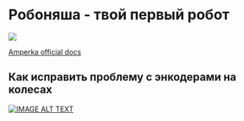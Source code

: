 # Робоняша - твой первый робот

![](https://i.ibb.co/X2Wq6TD/2021-01-13-22-48-53.png)

[Amperka official docs](https://storage.googleapis.com/media.amperka.com/products/robonyasha-iskra-js/media/robonyasha-amperka-20-crop.pdf)

## Как исправить проблему с энкодерами на колесах
[![IMAGE ALT TEXT](http://img.youtube.com/vi/O8FlFYEYXHQ/0.jpg)](http://www.youtube.com/watch?v=O8FlFYEYXHQ)
